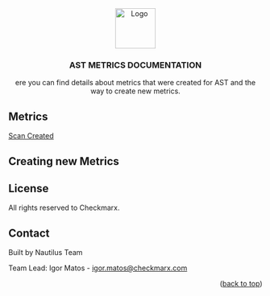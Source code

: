 <div align="center">
  <a>
    <img src="https://avatars.githubusercontent.com/u/15811295?s=200&v=4" alt="Logo" width="80" height="80">
  </a>

  <h3 align="center">AST METRICS DOCUMENTATION</h3>

  <p align="center">
    ere you can find details about metrics that were created for AST and the way to create new metrics.
      
  </p>
</div> 

<!-- ABOUT THE PROJECT -->
## Metrics


 <a href="https://github.com/CheckmarxDev/ast-metrics-documentation/metrics/scanCreated.md">Scan Created</a>
 
<!-- GETTING STARTED -->
## Creating new Metrics


<!-- LICENSE -->
## License

All rights reserved to Checkmarx.

<!-- CONTACT -->
## Contact
Built by Nautilus Team

Team Lead: 
Igor Matos - igor.matos@checkmarx.com

<p align="right">(<a href="#top">back to top</a>)</p>




